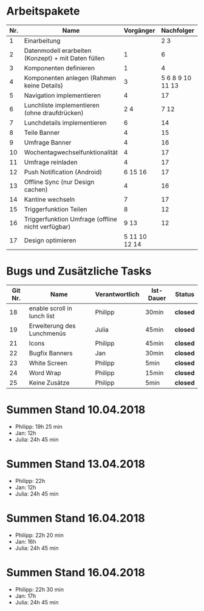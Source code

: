 # Arbeitspakete

**Nr.**|**Name**|**Vorgänger**|**Nachfolger**|**Verantwortlich**|**Ist-Dauer**|**Deadline**|**Status**|
-----|-----|-----|-----|-----|----|---|---|
1|Einarbeitung| |2 3|Julia/Jan|2h/?|21.03.2018|**closed**|
2|Datenmodell erarbeiten (Konzept) + mit Daten füllen|1|6|Philipp/Julia/Jan|40min/240min/30min|21.03.2018|**closed**|
3|Komponenten definieren|1|4|Philipp|30min|21.03.2018|**closed**|
4|Komponenten anlegen (Rahmen  keine Details)|3|5 6 8 9 10 11 13|Phlipp|30min|21.03.2018|**closed**|
5|Navigation implementieren|4|17|Philipp|120min|04.04.2018|**closed**|
6|Lunchliste implementieren (ohne draufdrücken)|2 4|7 12|Philipp|90min|04.04.2018|**closed**|
7|Lunchdetails implementieren|6|14|Philipp|90min|04.04.2018|**closed**|
8|Teile Banner|4|15|Jan|6h|04.04.2018|**closed**|
9|Umfrage Banner|4|16|Jan|6h|04.04.2018|**closed**|
10|Wochentagwechselfunktionalität|4|17|Philipp|90min|04.04.2018|**closed**|
11|Umfrage reinladen|4|17|Philipp|50min|11.04.2018|**closed**|
12|Push Notification (Android)|6 15 16|17|Julia/Philipp|18h/10h|04.04.2018|**closed**|
13|Offline Sync (nur Design cachen)|4|16|Philipp|5min|28.03.2018|**closed**|
14|Kantine wechseln|7|17|Philipp|45min|11.04.2018|**closed**|
15|Triggerfunktion Teilen|8|12|Jan|120min|04.04.2018|**closed**|
16|Triggerfunktion Umfrage (offline nicht verfügbar)|9 13|12|Jan|120min|04.04.2018|**closed**|
17|Design optimieren|5 11 10 12 14||||13.04.2018|**canceled**|

# Bugs und Zusätzliche Tasks

**Git Nr.**|**Name**|**Verantwortlich**|**Ist-Dauer**|**Status**|
-----|-----|-----|-----|-----|
18|enable scroll in lunch list|Philipp|30min|**closed**|
19|Erweiterung des Lunchmenüs|Julia|45min|**closed**|
21|Icons|Philipp|45min|**closed**|
22|Bugfix Banners|Jan|30min|**closed**|
23|White Screen|Philipp|5min|**closed**|
24|Word Wrap|Philipp|15min|**closed**|
25|Keine Zusätze|Philipp|5min|**closed**|


# Summen Stand 10.04.2018

- Philipp: 19h 25 min
- Jan: 12h
- Julia: 24h 45 min

# Summen Stand 13.04.2018

- Philipp: 22h
- Jan: 12h
- Julia: 24h 45 min

# Summen Stand 16.04.2018

- Philipp: 22h 20 min
- Jan: 16h
- Julia: 24h 45 min

# Summen Stand 16.04.2018

- Philipp: 22h 30 min
- Jan: 17h
- Julia: 24h 45 min